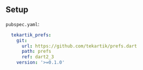 ## Setup

`pubspec.yaml`:

```yaml
  tekartik_prefs:
    git:
      url: https://github.com/tekartik/prefs.dart
      path: prefs
      ref: dart2_3
    version: '>=0.1.0'
```
